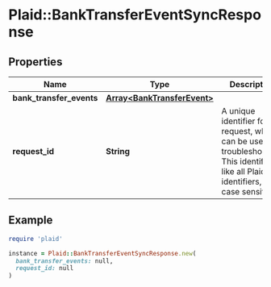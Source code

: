 # Plaid::BankTransferEventSyncResponse

## Properties

| Name | Type | Description | Notes |
| ---- | ---- | ----------- | ----- |
| **bank_transfer_events** | [**Array&lt;BankTransferEvent&gt;**](BankTransferEvent.md) |  |  |
| **request_id** | **String** | A unique identifier for the request, which can be used for troubleshooting. This identifier, like all Plaid identifiers, is case sensitive. |  |

## Example

```ruby
require 'plaid'

instance = Plaid::BankTransferEventSyncResponse.new(
  bank_transfer_events: null,
  request_id: null
)
```


